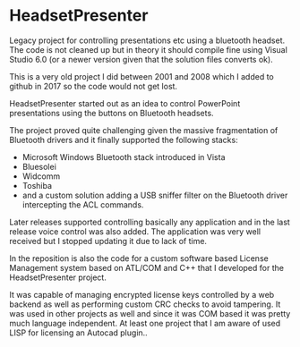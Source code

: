 # HeadsetPresenter
Legacy project for controlling presentations etc using a bluetooth headset. The code is not cleaned up but in theory it should compile fine using Visual Studio 6.0 (or a newer version given that the solution files converts ok).

This is a very old project I did between 2001 and 2008 which I added to github in 2017 so the code would not get lost.

HeadsetPresenter started out as an idea to control PowerPoint presentations using the buttons on Bluetooth headsets.

The project proved quite challenging given the massive fragmentation of Bluetooth drivers and it finally supported the following stacks:
* Microsoft Windows Bluetooth stack introduced in Vista
* Bluesolei
* Widcomm
* Toshiba
* and a custom solution adding a USB sniffer filter on the Bluetooth driver intercepting the ACL commands.

Later releases supported controlling basically any application and in the last release voice control was also added. The application was very well received but I stopped updating it due to lack of time.

In the reposition is also the code for a custom software based License Management system based on ATL/COM and C++ that I developed for the HeadsetPresenter project. 

It was capable of managing encrypted license keys controlled by a web backend as well as performing custom CRC checks to avoid tampering. It was used in other projects as well and since it was COM based it was pretty much language independent. At least one project that I am aware of used LISP for licensing an Autocad plugin..
